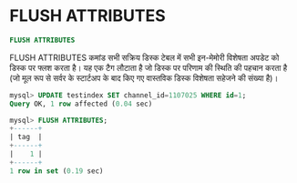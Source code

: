 # FLUSH ATTRIBUTES

```sql
FLUSH ATTRIBUTES
```

FLUSH ATTRIBUTES कमांड सभी सक्रिय डिस्क टेबल में सभी इन-मेमोरी विशेषता अपडेट को डिस्क पर फ्लश करता है। यह एक टैग लौटाता है जो डिस्क पर परिणाम की स्थिति की पहचान करता है (जो मूल रूप से सर्वर के स्टार्टअप के बाद किए गए वास्तविक डिस्क विशेषता सहेजने की संख्या है)।

```sql
mysql> UPDATE testindex SET channel_id=1107025 WHERE id=1;
Query OK, 1 row affected (0.04 sec)

mysql> FLUSH ATTRIBUTES;
+------+
| tag  |
+------+
|    1 |
+------+
1 row in set (0.19 sec)
```

<!-- proofread -->
